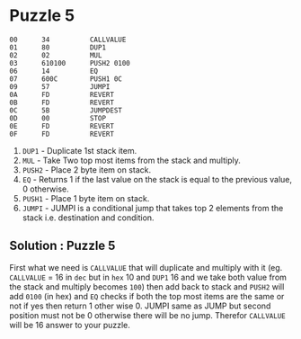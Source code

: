 # Puzzle 5 

```shell
00      34          CALLVALUE
01      80          DUP1
02      02          MUL
03      610100      PUSH2 0100
06      14          EQ
07      600C        PUSH1 0C
09      57          JUMPI
0A      FD          REVERT
0B      FD          REVERT
0C      5B          JUMPDEST
0D      00          STOP
0E      FD          REVERT
0F      FD          REVERT
```

1. `DUP1` - Duplicate 1st stack item.
2. `MUL` - Take Two top most items from the stack and multiply.
3. `PUSH2` - Place 2 byte item on stack.
4. `EQ` - Returns 1 if the last value on the stack is equal to the previous value, 0 otherwise.
5. `PUSH1` - Place 1 byte item on stack.
6. `JUMPI` - JUMPI is a conditional jump that takes top 2 elements from the stack i.e. destination and condition.

Solution : Puzzle 5
---
First what we need is `CALLVALUE` that will duplicate and multiply with it (eg. `CALLVALUE` = 16 in `dec` but in `hex` 10 and `DUP1` 16 and we take both value from the stack and multiply becomes `100`) then add back to stack and `PUSH2` will add `0100` (in hex) and `EQ` checks if both the top most items are the same or not if yes then return 1 other wise 0. JUMPI same as JUMP but second position must not be 0 otherwise there will be no jump. Therefor `CALLVALUE` will be 16 answer to your puzzle.